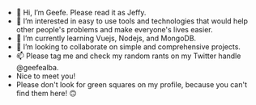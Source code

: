 - 👋 Hi, I’m Geefe. Please read it as Jeffy.
- 👀 I’m interested in easy to use tools and technologies that would help other people's problems and make everyone's lives easier. 
- 🌱 I’m currently learning Vuejs, Nodejs, and MongoDB.
- 💞️ I’m looking to collaborate on simple and comprehensive projects.
- 📫 Please tag me and check my random rants on my Twitter handle @geefealba.
- Nice to meet you!
- Please don't look for green squares on my profile, because you can't find them here! 🙃
<!---
pipayski/pipayski is a ✨ special ✨ repository because its `README.md` (this file) appears on your GitHub profile.
You can click the Preview link to take a look at your changes.
--->
